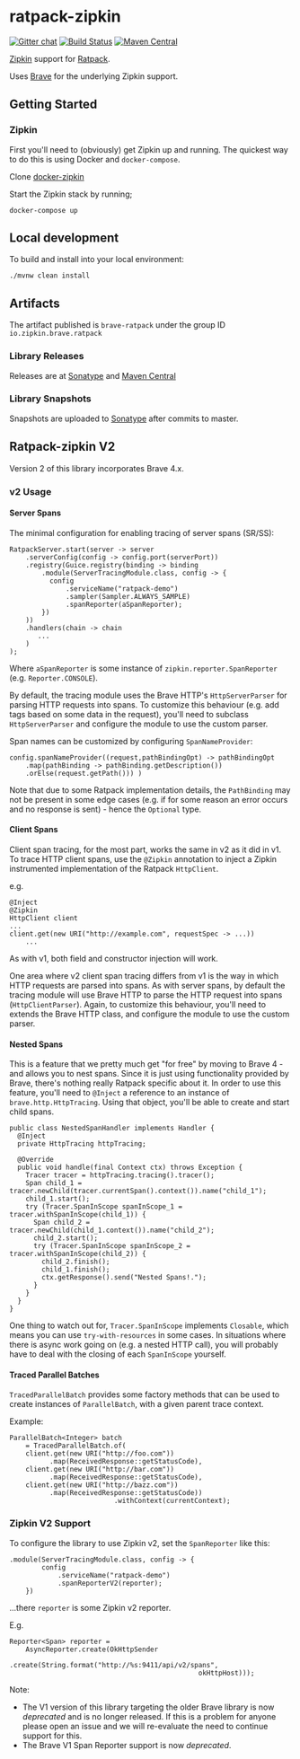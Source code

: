# ratpack-zipkin

[![Gitter chat](http://img.shields.io/badge/gitter-join%20chat%20%E2%86%92-brightgreen.svg)](https://gitter.im/openzipkin/zipkin)
[![Build Status](https://github.com/openzipkin-contrib/brave-ratpack/workflows/test/badge.svg)](https://github.com/openzipkin-contrib/brave-ratpack/actions?query=workflow%3Atest)
[![Maven Central](https://img.shields.io/maven-central/v/io.zipkin.brave.ratpack/brave-ratpack.svg)](https://search.maven.org/search?q=g:io.zipkin.brave.ratpack%20AND%20a:brave-ratpack)

[Zipkin](https://zipkin.io) support for [Ratpack](http://www.ratpack.io).

Uses [Brave](https://github.com/openzipkin/brave) for the underlying Zipkin support.

## Getting Started

### Zipkin

First you'll need to (obviously) get Zipkin up and running. The quickest way to do this is using Docker and `docker-compose`.

Clone [docker-zipkin](https://github.com/openzipkin/docker-zipkin)

Start the Zipkin stack by running;

```
docker-compose up
```
## Local development

To build and install into your local environment:

```
./mvnw clean install
```

## Artifacts
The artifact published is `brave-ratpack` under the group ID `io.zipkin.brave.ratpack`

### Library Releases
Releases are at [Sonatype](https://oss.sonatype.org/content/repositories/releases) and [Maven Central](http://search.maven.org/#search%7Cga%7C1%7Cg%3A%22io.zipkin.brave.ratpack%22)

### Library Snapshots
Snapshots are uploaded to [Sonatype](https://oss.sonatype.org/content/repositories/snapshots) after
commits to master.

## Ratpack-zipkin V2 

Version 2 of this library incorporates Brave 4.x.

### v2 Usage

#### Server Spans

The minimal configuration for enabling tracing of server spans (SR/SS):

```
RatpackServer.start(server -> server
    .serverConfig(config -> config.port(serverPort))
    .registry(Guice.registry(binding -> binding
        .module(ServerTracingModule.class, config -> {
          config
              .serviceName("ratpack-demo")
              .sampler(Sampler.ALWAYS_SAMPLE)
              .spanReporter(aSpanReporter);
        })
    ))
    .handlers(chain -> chain
       ... 
    )
);
```

Where `aSpanReporter` is some instance of `zipkin.reporter.SpanReporter` (e.g. `Reporter.CONSOLE`).

By default, the tracing module uses the Brave HTTP's `HttpServerParser` for parsing HTTP requests
into spans. To customize this behaviour (e.g. add tags based on some data in the request), you'll 
need to subclass `HttpServerParser` and configure the module to use the custom parser.

Span names can be customized by configuring `SpanNameProvider`:

```
config.spanNameProvider((request,pathBindingOpt) -> pathBindingOpt
    .map(pathBinding -> pathBinding.getDescription())
    .orElse(request.getPath())) )
```

Note that due to some Ratpack implementation details, the `PathBinding` may not be present in some edge cases (e.g. if
for some reason an error occurs and no response is sent) - hence the `Optional` type.

#### Client Spans

Client span tracing, for the most part, works the same in v2 as it did in v1. To trace HTTP client spans, use the `@Zipkin` 
annotation to inject a Zipkin instrumented implementation of the Ratpack `HttpClient`.

e.g.


```
@Inject
@Zipkin
HttpClient client
...
client.get(new URI("http://example.com", requestSpec -> ...))
    ... 
```

As with v1, both field and constructor injection will work.

One area where v2 client span tracing differs from v1 is the way in which HTTP requests are parsed into spans. As with 
server spans, by default the tracing module will use Brave HTTP to parse the HTTP request into spans (`HttpClientParser`).
Again, to customize this behaviour, you'll need to extends the Brave HTTP class, and configure the module to use the custom
parser.

#### Nested Spans

This is a feature that we pretty much get "for free" by moving to Brave 4 - and allows you to nest spans. Since it is just
using functionality provided by Brave, there's nothing really Ratpack specific about it. In order to use this feature,
you'll need to `@Inject` a reference to an instance of `brave.http.HttpTracing`. Using that object, you'll be able to
create and start child spans.

```
public class NestedSpanHandler implements Handler {
  @Inject
  private HttpTracing httpTracing;

  @Override
  public void handle(final Context ctx) throws Exception {
    Tracer tracer = httpTracing.tracing().tracer();
    Span child_1 = tracer.newChild(tracer.currentSpan().context()).name("child_1");
    child_1.start();
    try (Tracer.SpanInScope spanInScope_1 = tracer.withSpanInScope(child_1)) {
      Span child_2 = tracer.newChild(child_1.context()).name("child_2");
      child_2.start();
      try (Tracer.SpanInScope spanInScope_2 = tracer.withSpanInScope(child_2)) {
        child_2.finish();
        child_1.finish();
        ctx.getResponse().send("Nested Spans!.");
      }
    }
  }
}
```

One thing to watch out for, `Tracer.SpanInScope` implements `Closable`, which means you can use `try-with-resources` in some
cases. In situations where there is async work going on (e.g. a nested HTTP call), you will probably have to deal with the
closing of each `SpanInScope` yourself.


#### Traced Parallel Batches

`TracedParallelBatch` provides some factory methods that can be used to create instances of `ParallelBatch`, with a given
parent trace context.

Example:

```
ParallelBatch<Integer> batch
    = TracedParallelBatch.of(
    client.get(new URI("http://foo.com"))
          .map(ReceivedResponse::getStatusCode),
    client.get(new URI("http://bar.com"))
          .map(ReceivedResponse::getStatusCode),
    client.get(new URI("http://bazz.com"))
          .map(ReceivedResponse::getStatusCode))
                          .withContext(currentContext);
```

### Zipkin V2 Support

To configure the library to use Zipkin v2, set the `SpanReporter` like this:

```
.module(ServerTracingModule.class, config -> {
        config
            .serviceName("ratpack-demo")
            .spanReporterV2(reporter);
    })
```

...there `reporter` is some Zipkin v2 reporter.

E.g.

```
Reporter<Span> reporter =
    AsyncReporter.create(OkHttpSender
                         .create(String.format("http://%s:9411/api/v2/spans",
                                               okHttpHost)));
```

Note:
- The V1 version of this library targeting the older Brave library is now *deprecated* and is no longer released.
  If this is a problem for anyone please open an issue and we will re-evaluate the need to continue support for this.
- The Brave V1 Span Reporter support is now *deprecated*.
